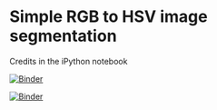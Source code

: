 # Simple RGB to HSV image segmentation
Credits in the iPython notebook

[![Binder](https://mybinder.org/badge_logo.svg)](https://mybinder.org/v2/gh/malorch/HSV-Segmentation-Notebook/main?filepath=hsv_segmentation.ipynb)

[![Binder](https://mybinder.org/badge_logo.svg)](https://mybinder.org/v2/gh/trevagdan/hello-world/tree/trevagdan-patch-1/master?filepath=hsv_segmentation.ipynb)


